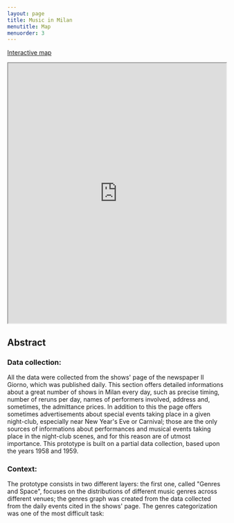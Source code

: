 ```yaml
---
layout: page
title: Music in Milan
menutitle: Map
menuorder: 3
---
```


[Interactive map](https://martinnicastro.github.io/Music%20in%20Milan/index.html#13/45.4570/9.2404)

<iframe src="https://martinnicastro.github.io/Music%20in%20Milan/index.html#13/45.4570/9.2404" width="100%" height="600"></iframe>


## Abstract

### Data collection:
All the data were collected from the shows' page of the newspaper Il Giorno, which was published daily. This section offers detailed informations about a great number of shows in Milan every day, such as precise timing, number of reruns per day, names of performers involved, address and, sometimes, the admittance prices. In addition to this the page offers sometimes advertisements about special events taking place in a given night-club, especially near New Year's Eve or Carnival; those are the only sources of informations about performances and musical events taking place in the night-club scenes, and for this reason are of utmost importance. This prototype is built on a partial data collection, based upon the years 1958 and 1959.

### Context:
The prototype consists in two different layers: the first one, called "Genres and Space", focuses on the distributions of different music genres across different venues; the genres graph was created from the data collected from the daily events cited in the shows' page. The genres categorization was one of the most difficult task:
